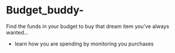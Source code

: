 # Budget_buddy-

Find the funds in your budget to buy that dream item you've always wanted... 

- learn how you are spending by monitoring you purchases 
